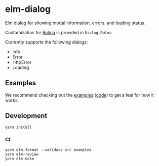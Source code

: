 # elm-dialog

Elm dialog for showing modal information, errors, and loading status.

Customization for [Bulma](https://bulma.io) is provided in `Dialog.Bulma`.

Currently supports the following dialogs:

- Info
- Error
- HttpError
- Loading

## Examples

We recommend checking out the [examples] ([code]) to get a feel for how it works.

[examples]: https://canceraiddev.github.io/elm-dialog/
[code]: https://github.com/canceraiddev/elm-dialog/tree/main/examples

## Development

```
yarn install
```

### CI

```
yarn elm-format --validate src examples
yarn elm-review
yarn elm make
```
